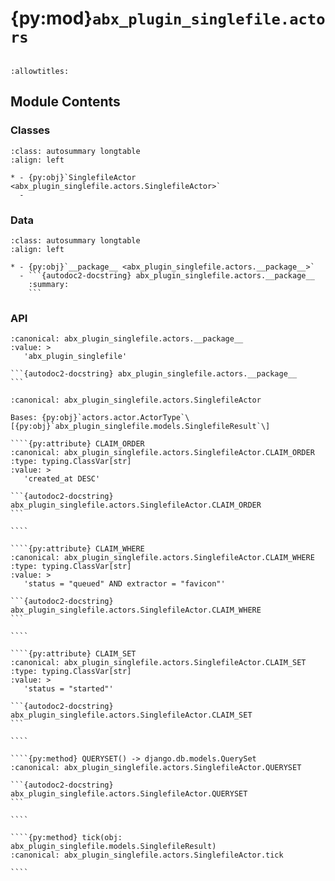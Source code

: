 # {py:mod}`abx_plugin_singlefile.actors`

```{py:module} abx_plugin_singlefile.actors
```

```{autodoc2-docstring} abx_plugin_singlefile.actors
:allowtitles:
```

## Module Contents

### Classes

````{list-table}
:class: autosummary longtable
:align: left

* - {py:obj}`SinglefileActor <abx_plugin_singlefile.actors.SinglefileActor>`
  -
````

### Data

````{list-table}
:class: autosummary longtable
:align: left

* - {py:obj}`__package__ <abx_plugin_singlefile.actors.__package__>`
  - ```{autodoc2-docstring} abx_plugin_singlefile.actors.__package__
    :summary:
    ```
````

### API

````{py:data} __package__
:canonical: abx_plugin_singlefile.actors.__package__
:value: >
   'abx_plugin_singlefile'

```{autodoc2-docstring} abx_plugin_singlefile.actors.__package__
```

````

`````{py:class} SinglefileActor(mode: typing.Literal[thread, process] | None = None, **launch_kwargs: actors.actor.LaunchKwargs)
:canonical: abx_plugin_singlefile.actors.SinglefileActor

Bases: {py:obj}`actors.actor.ActorType`\[{py:obj}`abx_plugin_singlefile.models.SinglefileResult`\]

````{py:attribute} CLAIM_ORDER
:canonical: abx_plugin_singlefile.actors.SinglefileActor.CLAIM_ORDER
:type: typing.ClassVar[str]
:value: >
   'created_at DESC'

```{autodoc2-docstring} abx_plugin_singlefile.actors.SinglefileActor.CLAIM_ORDER
```

````

````{py:attribute} CLAIM_WHERE
:canonical: abx_plugin_singlefile.actors.SinglefileActor.CLAIM_WHERE
:type: typing.ClassVar[str]
:value: >
   'status = "queued" AND extractor = "favicon"'

```{autodoc2-docstring} abx_plugin_singlefile.actors.SinglefileActor.CLAIM_WHERE
```

````

````{py:attribute} CLAIM_SET
:canonical: abx_plugin_singlefile.actors.SinglefileActor.CLAIM_SET
:type: typing.ClassVar[str]
:value: >
   'status = "started"'

```{autodoc2-docstring} abx_plugin_singlefile.actors.SinglefileActor.CLAIM_SET
```

````

````{py:method} QUERYSET() -> django.db.models.QuerySet
:canonical: abx_plugin_singlefile.actors.SinglefileActor.QUERYSET

```{autodoc2-docstring} abx_plugin_singlefile.actors.SinglefileActor.QUERYSET
```

````

````{py:method} tick(obj: abx_plugin_singlefile.models.SinglefileResult)
:canonical: abx_plugin_singlefile.actors.SinglefileActor.tick

````

`````
